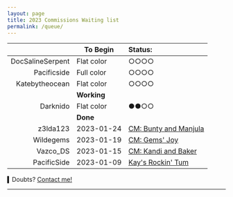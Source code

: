 ```yaml
---
layout: page
title: 2023 Commissions Waiting list
permalink: /queue/
---
```


|  |      To Begin       | Status: |
| --------: | ------------- | :------- |
| DocSalineSerpent |  Flat color | ○○○○ |
|  Pacificside | Full color | ○○○○ |
|  Katebytheocean | Flat color | ○○○○ |
| |        **Working**              | |
|  Darknido | Flat color |●●○○ |  
| |         **Done**                | |
| z3lda123 | 2023-01-24 | [CM: Bunty and Manjula](https://www.deviantart.com/tei-juan/art/CM-Bunty-and-Manjula-948206754) |
| Wildegems | 2023-01-19 | [CM: Gems' Joy](https://www.furaffinity.net/view/50681644/) |
| Vazco_DS | 2023-01-15 |  [CM: Kandi and Baker](https://www.furaffinity.net/view/50628977) |
| PacificSide | 2023-01-09 | [Kay's Rockin' Tum](https://www.furaffinity.net/view/50758615) |


▍Doubts? [Contact me!](/contact.md)

* * *

<!-- ●●●○

■□ ▢▣○●○●◉▉▓▒░ 

○○○○ 0%
●○○○ 25%
●●○○ 50%
●●●○ 75%
●●● 100%

Written in **M↓**

-->
